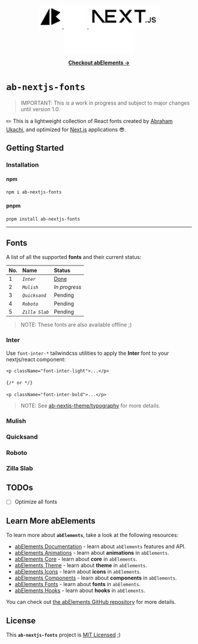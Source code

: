 <p align="center">
  <!-- Ab - Logo - Light Mode --> 
  <a href="https://abraham-ukachi.vercel.app/#gh-light-mode-only" target="_blank">
    <img src="./.github/ab-logo-light.svg" alt="Ab Logo on Light" width="64" height="64" />
  </a>

  <!-- Ab - Logo - Dark Mode --> 
  <a href="https://abraham-ukachi.vercel.app/#gh-dark-mode-only" target="_blank">
    <img src="./.github/ab-logo-dark.svg" alt="Ab Logo on Dark" width="64" height="64" />
  </a>

  <!-- Next.js - Logo Name - Light Mode -->
  <a href="https://nextjs.org/#gh-light-mode-only" target="_blank">
    <img src="./.github/nextjs-logoname-light.svg" alt="Next.js LogoName on Light" width="192" height="64" />
  </a>

  <!-- Next.js - Logo Name - Dark Mode -->
  <a href="https://nextjs.org/#gh-dark-mode-only" target="_blank">
    <img src="./.github/nextjs-logoname-dark.svg" alt="Next.js LogoName on Dark" width="192" height="64" />
  </a>

</p>


<p align="center">
    <a href="https://ab-elements.vercel.app/docs/fonts" target="_blank"><b>Checkout abElements &rarr;</b></a>
</p>


# `ab-nextjs-fonts`

> IMPORTANT: This is a work in progress and subject to major changes until version 1.0.


✏️ This is a lightweight collection of React fonts created by [Abraham Ukachi](https://github.com/abraham-ukachi), and optimized for [Next.js](https://nextjs.org/docs) applications 😎. 



## Getting Started

### Installation

#### npm

```bash
npm i ab-nextjs-fonts
```

#### pnpm

```bash
pnpm install ab-nextjs-fonts
```

---


## Fonts 

A list of all the supported **fonts** and their current status:

| No. | Name | Status |
|:----|:-----|:-------|
| 1 | *`Inter`* | [Done](./inter) |
| 2 | *`Mulish`* | *In progress* |
| 3 | *`Quicksand`* | Pending |
| 4 | *`Roboto`* | Pending |
| 5 | *`Zilla Slab`* | Pending |


> NOTE: These fonts are also available offline ;)


### Inter

Use `font-inter-*` tailwindcss utilities to apply the **Inter** font to your nextjs/react component:

```tsx
<p className="font-inter-light">...</p>

{/* or */}

<p className="font-inter-bold">...</p>
```

> NOTE: See [ab-nextjs-theme/typography](https://github.com/abraham-ukachi/ab-nextjs-theme/typography) for more details.


### Mulish

### Quicksand

### Roboto

### Zilla Slab


## TODOs

- [ ] Optimize all fonts


## Learn More abElements

To learn more about **`abElements`**, take a look at the following resources:

- [abElements Documentation](https://ab-elements.vercel.app/docs) - learn about `abElements` features and API.
- [abElements Animations](https://ab-elements.vercel.app/docs#animations) - learn about **animations** in `abElements`.
- [abElements Core](https://ab-elements.vercel.app/docs#core) - learn about **core** in `abElements`.
- [abElements Theme](https://ab-elements.vercel.app/docs#theme) - learn about **theme** in `abElements`.
- [abElements Icons](https://ab-elements.vercel.app/docs#icons) - learn about **icons** in `abElements`.
- [abElements Components](https://ab-elements.vercel.app/docs#components) - learn about **components** in `abElements`. 
- [abElements Fonts](https://ab-elements.vercel.app/docs#fonts) - learn about **fonts** in `abElements`. 
- [abElements Hooks](https://ab-elements.vercel.app/docs#hooks) - learn about **hooks** in `abElements`. 

You can check out [the abElements GitHub repository](https://github.com/abraham-ukachi/ab-elements-app) for more details.


## License

This **`ab-nextjs-fonts`** project is [MIT Licensed](./LICENSE) ;)



